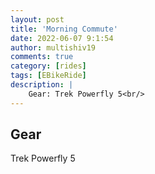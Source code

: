 ```yaml
---
layout: post
title: 'Morning Commute'
date: 2022-06-07 9:1:54
author: multishiv19
comments: true
category: [rides]
tags: [EBikeRide]
description: |
    Gear: Trek Powerfly 5<br/>
---
```


## Gear
Trek Powerfly 5



<div width='100%' class='strava-embed-placeholder' data-embed-type='activity' data-embed-id='7272146201'></div>
<script src='https://strava-embeds.com/embed.js'></script>

